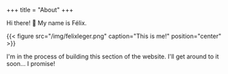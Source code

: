 +++
title = "About"
+++

Hi there! :wave: My name is Félix.

{{< figure src="/img/felixleger.png" caption="This is me!" position="center" >}}

I'm in the process of building this section of the website. I'll get around to it soon... I promise!

